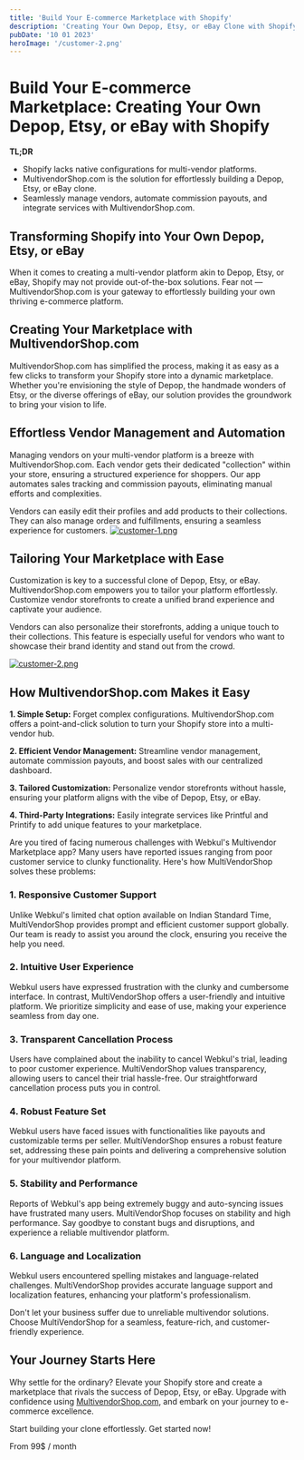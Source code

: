 ```yaml
---
title: 'Build Your E-commerce Marketplace with Shopify'
description: 'Creating Your Own Depop, Etsy, or eBay Clone with Shopify'
pubDate: '10 01 2023'
heroImage: '/customer-2.png'
---
```

# Build Your E-commerce Marketplace: Creating Your Own Depop, Etsy, or eBay with Shopify

**TL;DR**

- Shopify lacks native configurations for multi-vendor platforms.
- MultivendorShop.com is the solution for effortlessly building a Depop, Etsy, or eBay clone.
- Seamlessly manage vendors, automate commission payouts, and integrate services with MultivendorShop.com.

## Transforming Shopify into Your Own Depop, Etsy, or eBay

When it comes to creating a multi-vendor platform akin to Depop, Etsy, or eBay, Shopify may not provide out-of-the-box solutions. Fear not — MultivendorShop.com is your gateway to effortlessly building your own thriving e-commerce platform.

## Creating Your Marketplace with MultivendorShop.com

MultivendorShop.com has simplified the process, making it as easy as a few clicks to transform your Shopify store into a dynamic marketplace. Whether you're envisioning the style of Depop, the handmade wonders of Etsy, or the diverse offerings of eBay, our solution provides the groundwork to bring your vision to life.

## Effortless Vendor Management and Automation

Managing vendors on your multi-vendor platform is a breeze with MultivendorShop.com. Each vendor gets their dedicated "collection" within your store, ensuring a structured experience for shoppers. Our app automates sales tracking and commission payouts, eliminating manual efforts and complexities.

Vendors can easily edit their profiles and add products to their collections. They can also manage orders and fulfillments, ensuring a seamless experience for customers.
[![customer-1.png](/customer-1.png)](https://multivendorshop.com)

## Tailoring Your Marketplace with Ease

Customization is key to a successful clone of Depop, Etsy, or eBay. MultivendorShop.com empowers you to tailor your platform effortlessly. Customize vendor storefronts to create a unified brand experience and captivate your audience.

Vendors can also personalize their storefronts, adding a unique touch to their collections. This feature is especially useful for vendors who want to showcase their brand identity and stand out from the crowd.

[![customer-2.png](/customer-2.png)](https://multivendorshop.com)

## How MultivendorShop.com Makes it Easy

**1. Simple Setup:** Forget complex configurations. MultivendorShop.com offers a point-and-click solution to turn your Shopify store into a multi-vendor hub.

**2. Efficient Vendor Management:** Streamline vendor management, automate commission payouts, and boost sales with our centralized dashboard.

**3. Tailored Customization:** Personalize vendor storefronts without hassle, ensuring your platform aligns with the vibe of Depop, Etsy, or eBay.

**4. Third-Party Integrations:** Easily integrate services like Printful and Printify to add unique features to your marketplace.

Are you tired of facing numerous challenges with Webkul's Multivendor Marketplace app? Many users have reported issues ranging from poor customer service to clunky functionality. Here's how MultiVendorShop solves these problems:

### 1. Responsive Customer Support
Unlike Webkul's limited chat option available on Indian Standard Time, MultiVendorShop provides prompt and efficient customer support globally. Our team is ready to assist you around the clock, ensuring you receive the help you need.

### 2. Intuitive User Experience
Webkul users have expressed frustration with the clunky and cumbersome interface. In contrast, MultiVendorShop offers a user-friendly and intuitive platform. We prioritize simplicity and ease of use, making your experience seamless from day one.

### 3. Transparent Cancellation Process
Users have complained about the inability to cancel Webkul's trial, leading to poor customer experience. MultiVendorShop values transparency, allowing users to cancel their trial hassle-free. Our straightforward cancellation process puts you in control.

### 4. Robust Feature Set
Webkul users have faced issues with functionalities like payouts and customizable terms per seller. MultiVendorShop ensures a robust feature set, addressing these pain points and delivering a comprehensive solution for your multivendor platform.

### 5. Stability and Performance
Reports of Webkul's app being extremely buggy and auto-syncing issues have frustrated many users. MultiVendorShop focuses on stability and high performance. Say goodbye to constant bugs and disruptions, and experience a reliable multivendor platform.

### 6. Language and Localization
Webkul users encountered spelling mistakes and language-related challenges. MultiVendorShop provides accurate language support and localization features, enhancing your platform's professionalism.

Don't let your business suffer due to unreliable multivendor solutions. Choose MultiVendorShop for a seamless, feature-rich, and customer-friendly experience.

## Your Journey Starts Here

Why settle for the ordinary? Elevate your Shopify store and create a marketplace that rivals the success of Depop, Etsy, or eBay. Upgrade with confidence using [MultivendorShop.com](https://multivendorshop.com), and embark on your journey to e-commerce excellence.

Start building your clone effortlessly. Get started now!

From 99$ / month
